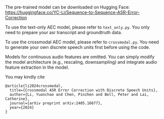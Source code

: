 The pre-trained model can be downloaded on Hugging Face: https://huggingface.co/YC-Li/Sequence-to-Sequence-ASR-Error-Correction

To use the text-only AEC model, please refer to ``text_only.py``. You only need to prepare your asr transcript and groundtruth data.

To use the crossmodal AEC model, please refer to ``crossmodal.py``. You need to generate your own discrete speech units first before using the code.

Models for continuous audio features are omitted. You can simply modify the model architecture (e.g., rescaling, downsampling) and integrate audio feature extraction in the model.

You may kindly cite

```
@article{li2024crossmodal,
  title={Crossmodal ASR Error Correction with Discrete Speech Units},
  author={Li, Yuanchao and Chen, Pinzhen and Bell, Peter and Lai, Catherine},
  journal={arXiv preprint arXiv:2405.16677},
  year={2024}
}
```
